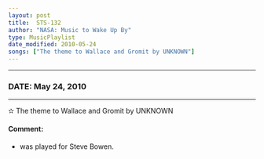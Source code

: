 ```yaml
---
layout: post
title:  STS-132
author: "NASA: Music to Wake Up By"
type: MusicPlaylist
date_modified: 2010-05-24
songs: ["The theme to Wallace and Gromit by UNKNOWN"]
---
```


----
### DATE: May 24, 2010
----
✫ The theme to Wallace and Gromit by UNKNOWN

#### Comment:
* was played for Steve Bowen.



<br/>
<center>
	<a target="_blank"
	   href="https://twitter.com/intent/tweet?hashtags=Space,NASA,Playlist,NASAWakeupCalls,SpaceProgram&text={{ page.author}}, '{{ page.songs.first }}' {{ page.title }}, {{ page.date | date: '%B %d, %Y' }}. {{ site.url }}{{ page.url }} @nasawakeupcalls">
	   <i class="fab fa-twitter" alt="Tweet this page" style="font-size: 1.3em;"></i>
	</a>
	&nbsp; 	<i class="fas fa-user-astronaut" style="font-size: 1.5em;"></i> &nbsp;
    <a type="amzn" search="'The theme to Wallace and Gromit by UNKNOWN'" category="popular music">
        <i class="fab fa-amazon" style="font-size: 1.3em;"></i>
    </a>
</center>
